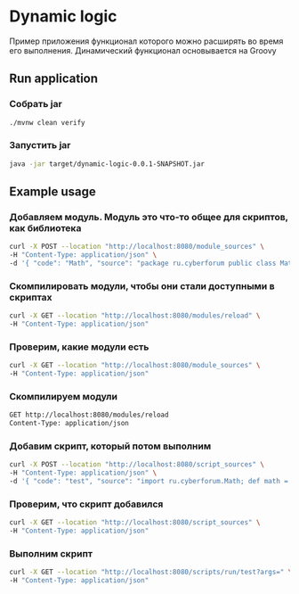 # Dynamic logic
Пример приложения функционал которого можно расширять во время его выполнения. Динамический функционал основывается на Groovy

## Run application

### Собрать jar
```bash
./mvnw clean verify
```

### Запустить jar
```bash
java -jar target/dynamic-logic-0.0.1-SNAPSHOT.jar
```

## Example usage
### Добавляем модуль. Модуль это что-то общее для скриптов, как библиотека
```bash
curl -X POST --location "http://localhost:8080/module_sources" \
-H "Content-Type: application/json" \
-d '{ "code": "Math", "source": "package ru.cyberforum public class Math { public int sum(int a, int b) { return a + b; } }" }'
```

### Скомпилировать модули, чтобы они стали доступными в скриптах
```bash
curl -X GET --location "http://localhost:8080/modules/reload" \
-H "Content-Type: application/json"
```

### Проверим, какие модули есть
```bash
curl -X GET --location "http://localhost:8080/module_sources" \
-H "Content-Type: application/json"
```

### Скомпилируем модули
```bash
GET http://localhost:8080/modules/reload
Content-Type: application/json
```

### Добавим скрипт, который потом выполним
```bash
curl -X POST --location "http://localhost:8080/script_sources" \
-H "Content-Type: application/json" \
-d '{ "code": "test", "source": "import ru.cyberforum.Math; def math = new Math(); math.sum(1, 3)" }'
```

### Проверим, что скрипт добавился
```bash
curl -X GET --location "http://localhost:8080/script_sources" \
-H "Content-Type: application/json"
```

### Выполним скрипт
```bash
curl -X GET --location "http://localhost:8080/scripts/run/test?args=" \
-H "Content-Type: application/json"
```